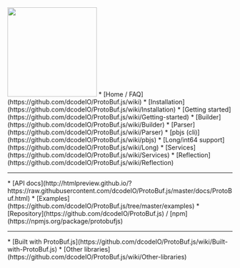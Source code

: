 <img src="https://raw.github.com/dcodeIO/ProtoBuf.js/master/protobuf.png" width="200">
* [Home / FAQ](https://github.com/dcodeIO/ProtoBuf.js/wiki)
* [Installation](https://github.com/dcodeIO/ProtoBuf.js/wiki/Installation)
* [Getting started](https://github.com/dcodeIO/ProtoBuf.js/wiki/Getting-started)
* [Builder](https://github.com/dcodeIO/ProtoBuf.js/wiki/Builder)
* [Parser](https://github.com/dcodeIO/ProtoBuf.js/wiki/Parser)
* [pbjs (cli)](https://github.com/dcodeIO/ProtoBuf.js/wiki/pbjs)
* [Long/int64 support](https://github.com/dcodeIO/ProtoBuf.js/wiki/Long)
* [Services](https://github.com/dcodeIO/ProtoBuf.js/wiki/Services)
* [Reflection](https://github.com/dcodeIO/ProtoBuf.js/wiki/Reflection)
<hr />
* [API docs](http://htmlpreview.github.io/?https://raw.githubusercontent.com/dcodeIO/ProtoBuf.js/master/docs/ProtoBuf.html)
* [Examples](https://github.com/dcodeIO/ProtoBuf.js/tree/master/examples)
* [Repository](https://github.com/dcodeIO/ProtoBuf.js) / [npm](https://npmjs.org/package/protobufjs)
<hr />
* [Built with ProtoBuf.js](https://github.com/dcodeIO/ProtoBuf.js/wiki/Built-with-ProtoBuf.js)
* [Other libraries](https://github.com/dcodeIO/ProtoBuf.js/wiki/Other-libraries)